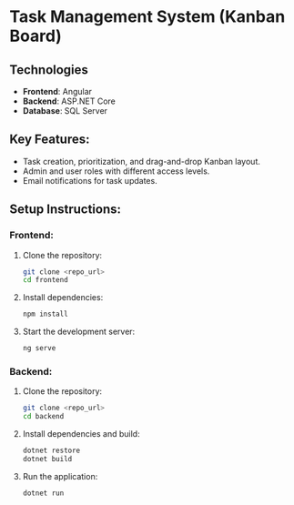 # Task Management System (Kanban Board)

## Technologies
- **Frontend**: Angular
- **Backend**: ASP.NET Core
- **Database**: SQL Server

## Key Features:
- Task creation, prioritization, and drag-and-drop Kanban layout.
- Admin and user roles with different access levels.
- Email notifications for task updates.

## Setup Instructions:

### Frontend:
1. Clone the repository:
   ```bash
   git clone <repo_url>
   cd frontend
2. Install dependencies:
   ```bash
   npm install
3. Start the development server:
   ```bash
   ng serve

### Backend:
1. Clone the repository:
   ```bash
   git clone <repo_url>
   cd backend
2. Install dependencies and build:
   ```bash
   dotnet restore
   dotnet build
3. Run the application:
   ```bash
   dotnet run
